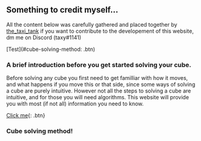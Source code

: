 ## Something to credit myself...

All the content below was carefully gathered and placed together by [the_taxi_tank](https://www.youtube.com/channel/UCOmONVM615wqzeHQvvNNc7w?view_as=subscriber) if you want to contribute to the developement of this website, dm me on Discord (taxy#1141)

[Test](#cube-solving-method: .btn)

### A brief introduction before you get started solving your cube.

Before solving any cube you first need to get familliar with how it moves, and what happens if you move this or that side, since some ways of solving a cube are purely intuitive. However not all the steps to solving a cube are intuitive, and for those you will need algorithms. This website will provide you with most (if not all) information you need to know.

[Click me](http://www.google.com){: .btn}

### <a name="cube-solving-method"></a>Cube solving method!

